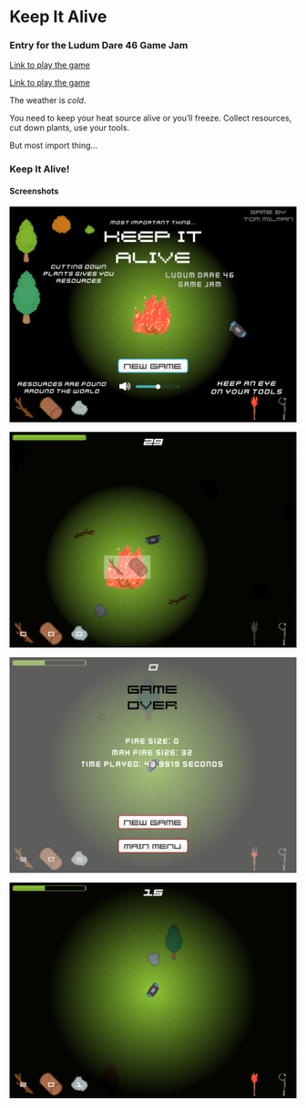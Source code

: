 # Keep It Alive
### Entry for the Ludum Dare 46 Game Jam

[Link to play the game](https://tom1milman.github.io/Keep-It-Alive/)

[Link to play the game](https://ldjam.com/events/ludum-dare/46/$177998)

The weather is *cold*.

You need to keep your heat source alive or you’ll freeze. Collect resources, cut down plants, use your tools.

But most import thing… 
### Keep It Alive!


#### Screenshots
![Screenshot](/Screenshots/Screenshot1.png)

![Screenshot](/Screenshots/Screenshot2.png)

![Screenshot](/Screenshots/Screenshot3.png)

![Screenshot](/Screenshots/Screenshot4.png)
